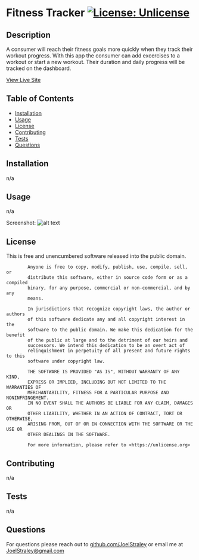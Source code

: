# Fitness Tracker [![License: Unlicense](https://img.shields.io/badge/license-Unlicense-blue.svg)](http://unlicense.org/)
## Description
A consumer will reach their fitness goals more quickly when they track their workout progress. 
With this app the consumer can add excercises to a workout or start a new workout. 
Their duration and daily progress will be tracked on the dashboard.

[View Live Site](https://floating-temple-60678.herokuapp.com/)
## Table of Contents
* [Installation](#Installation)
* [Usage](#Usage)
* [License](#License)
* [Contributing](#Contributing)
* [Tests](#Tests)
* [Questions](#Questions)
## <a name="Installation">Installation</a>
n/a
## <a name="usage">Usage</a> 
n/a

Screenshot: 
![alt text]()
## <a name="License">License</a>
This is free and unencumbered software released into the public domain.
    
            Anyone is free to copy, modify, publish, use, compile, sell, or
            distribute this software, either in source code form or as a compiled
            binary, for any purpose, commercial or non-commercial, and by any
            means.
            
            In jurisdictions that recognize copyright laws, the author or authors
            of this software dedicate any and all copyright interest in the
            software to the public domain. We make this dedication for the benefit
            of the public at large and to the detriment of our heirs and
            successors. We intend this dedication to be an overt act of
            relinquishment in perpetuity of all present and future rights to this
            software under copyright law.
            
            THE SOFTWARE IS PROVIDED "AS IS", WITHOUT WARRANTY OF ANY KIND,
            EXPRESS OR IMPLIED, INCLUDING BUT NOT LIMITED TO THE WARRANTIES OF
            MERCHANTABILITY, FITNESS FOR A PARTICULAR PURPOSE AND NONINFRINGEMENT.
            IN NO EVENT SHALL THE AUTHORS BE LIABLE FOR ANY CLAIM, DAMAGES OR
            OTHER LIABILITY, WHETHER IN AN ACTION OF CONTRACT, TORT OR OTHERWISE,
            ARISING FROM, OUT OF OR IN CONNECTION WITH THE SOFTWARE OR THE USE OR
            OTHER DEALINGS IN THE SOFTWARE.
            
            For more information, please refer to <https://unlicense.org>
## <a name="Contributing">Contributing</a>
n/a
## <a name="Tests">Tests</a>
n/a
## <a name="Questions">Questions</a>
For questions please reach out to [github.com/JoelStraley](github.com/JoelStraley) 
or email me at [JoelStraley@gmail.com](mailto:JoelStraley@gmail.com)
